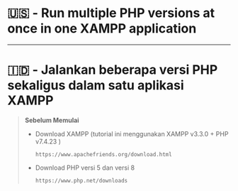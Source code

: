 # 🇺🇸 - Run multiple PHP versions at once in one XAMPP application

---

# 🇮🇩 - Jalankan beberapa versi PHP sekaligus dalam satu aplikasi XAMPP

> **Sebelum Memulai**
>
> - Download XAMPP (tutorial ini menggunakan XAMPP v3.3.0 + PHP v7.4.23 )
>
>   ```
>   https://www.apachefriends.org/download.html
>   ```
>
> - Download PHP versi 5 dan versi 8
>   ```
>   https://www.php.net/downloads
>   ```

##
